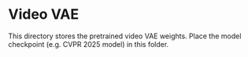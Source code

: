 # Video VAE

This directory stores the pretrained video VAE weights.
Place the model checkpoint (e.g. CVPR 2025 model) in this folder.
